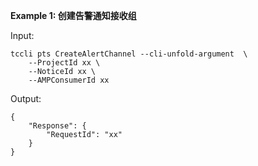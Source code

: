 **Example 1: 创建告警通知接收组**



Input: 

```
tccli pts CreateAlertChannel --cli-unfold-argument  \
    --ProjectId xx \
    --NoticeId xx \
    --AMPConsumerId xx
```

Output: 
```
{
    "Response": {
        "RequestId": "xx"
    }
}
```

